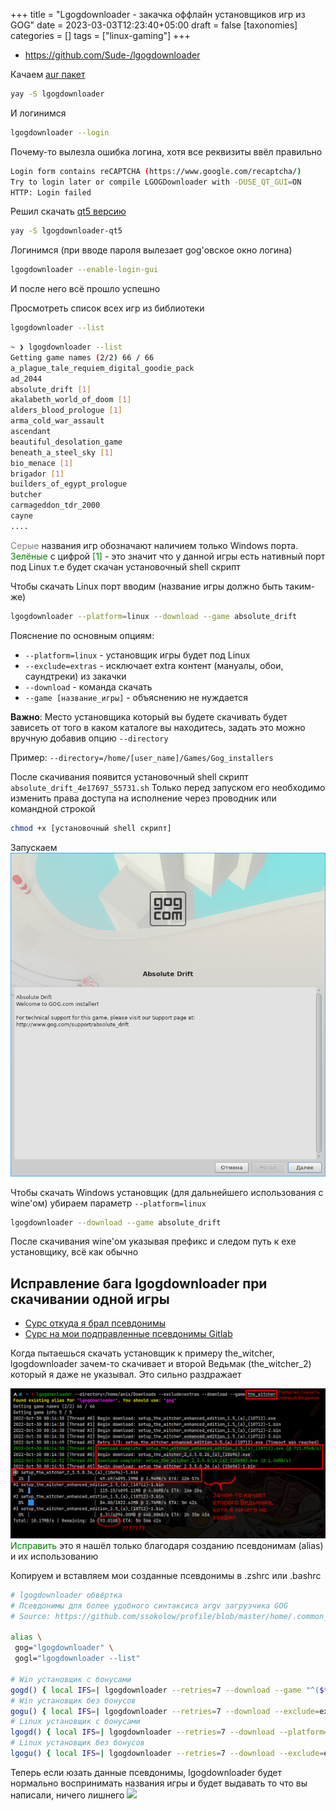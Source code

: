 +++
title = "Lgogdownloader - закачка оффлайн установщиков игр из GOG"
date = 2023-03-03T12:23:40+05:00
draft = false
[taxonomies]
categories = []
tags = ["linux-gaming"]
+++

- https://github.com/Sude-/lgogdownloader

Качаем [aur пакет](https://aur.archlinux.org/packages/lgogdownloader)

```bash
yay -S lgogdownloader
```

И логинимся

```bash
lgogdownloader --login
```

Почему-то вылезла ошибка логина, хотя все реквизиты ввёл правильно

```sh
Login form contains reCAPTCHA (https://www.google.com/recaptcha/)
Try to login later or compile LGOGDownloader with -DUSE_QT_GUI=ON
HTTP: Login failed
```

Решил скачать [qt5 версию](https://aur.archlinux.org/packages/lgogdownloader-qt5)

```bash
yay -S lgogdownloader-qt5
```

Логинимся (при вводе пароля вылезает gog'овское окно логина)

```bash
lgogdownloader --enable-login-gui
```

И после него всё прошло успешно

Просмотреть список всех игр из библиотеки

```bash
lgogdownloader --list
```

```sh
~ ❯ lgogdownloader --list
Getting game names (2/2) 66 / 66
a_plague_tale_requiem_digital_goodie_pack
ad_2044
absolute_drift [1]
akalabeth_world_of_doom [1]
alders_blood_prologue [1]
arma_cold_war_assault
ascendant
beautiful_desolation_game
beneath_a_steel_sky [1]
bio_menace [1]
brigador [1]
builders_of_egypt_prologue
butcher
carmageddon_tdr_2000
cayne
....
```

<span style="color:gray">Серые</span> названия игр обозначают наличием только Windows порта.
<span style="color:green">Зелёные</span> с цифрой <span style="color:green">[1]</span> - это значит что у данной игры есть нативный порт под Linux т.е будет скачан установочный shell скрипт

Чтобы скачать Linux порт вводим (название игры должно быть таким-же)

```bash
lgogdownloader --platform=linux --download --game absolute_drift
```

Пояснение по основным опциям:

- `--platform=linux` - установщик игры будет под Linux
- `--exclude=extras` - исключает extra контент (мануалы, обои, саундтреки) из закачки
- `--download` - команда скачать
- `--game [название_игры]` - объяснению не нуждается

**Важно**: Место установщика который вы будете скачивать будет зависеть от того в каком каталоге вы находитесь, задать это можно вручную добавив опцию `--directory`

Пример: `--directory=/home/[user_name]/Games/Gog_installers`

После скачивания появится установочный shell скрипт `absolute_drift_4e17697_55731.sh`
Только перед запуском его необходимо изменить права доступа на исполнение через проводник или командной строкой

```bash
chmod +x [установочный shell скрипт]
```

Запускаем
![](/images/lgogdownloader-archlinux/1667058827.png)

Чтобы скачать Windows установщик (для дальнейшего использования с wine'ом) убираем параметр `--platform=linux`

```bash
lgogdownloader --download --game absolute_drift
```

После скачивания wine'ом указывая префикс и следом путь к exe установщику, всё как обычно

## Исправление бага lgogdownloader при скачивании одной игры

- [Сурс откуда я брал псевдонимы](https://github.com/ssokolow/profile/blob/0e1bb67e1c83b58e2c49d89b06b1fd3928273614/home/.common_sh_init/aliases#L120-L137)
- [Сурс на мои подправленные псевдонимы Gitlab](https://gitlab.com/anzix/dotfiles/-/blob/master/base/zsh/.config/zsh/aliases.zsh#L125-140)

Когда пытаешься скачать установщик к примеру the_witcher, lgogdownloader зачем-то скачивает и второй Ведьмак (the_witcher_2) который я даже не указывал. Это сильно раздражает

![](/images/lgogdownloader-archlinux/swappy-20221030-004734.png)
<span style="color:green">Исправить</span> это я нашёл только благодаря созданию псевдонимам (alias) и их использованию

Копируем и вставляем мои созданные псевдонимы в .zshrc или .bashrc

```bash
# lgogdownloader обвёртка
# Псевдонимы для более удобного синтаксиса argv загрузчика GOG
# Source: https://github.com/ssokolow/profile/blob/master/home/.common_sh_init/aliases

alias \
 gog="lgogdownloader" \
 gogl="lgogdownloader --list"

# Win установщик с бонусами
gogd() { local IFS=| lgogdownloader --retries=7 --download --game "^($*)\$";}
# Win установщик без бонусов
gogu() { local IFS=| lgogdownloader --retries=7 --download --exclude=extras --game "^($*)\$";}
# Linux установщик с бонусами
lgogd() { local IFS=| lgogdownloader --retries=7 --download --platform=linux --game "^($*)\$";}
# Linux установщик без бонусов
lgogu() { local IFS=| lgogdownloader --retries=7 --download --exclude=extras --platform=linux --game "^($*)\$";}
```

Теперь если юзать данные псевдонимы, lgogdownloader будет нормально воспринимать названия игры и будет выдавать то что вы написали, ничего лишнего
![](/images/lgogdownloader-fix.png)
